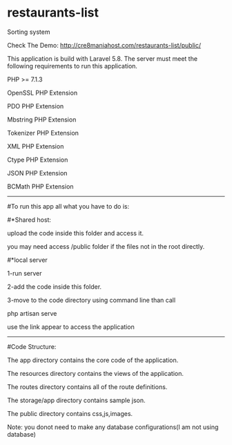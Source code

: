 # restaurants-list

Sorting system

Check The Demo: http://cre8maniahost.com/restaurants-list/public/

This application is build with Laravel 5.8. The server must meet the following requirements to run this application. 

PHP >= 7.1.3

OpenSSL PHP Extension

PDO PHP Extension

Mbstring PHP Extension

Tokenizer PHP Extension

XML PHP Extension

Ctype PHP Extension

JSON PHP Extension

BCMath PHP Extension

------------------------------------------------------------------------

#To run this app all what you have to do is:

#*Shared host:

upload the code inside this folder and access it.

you may need access /public folder if the files not in the root directly.


#*local server

1-run server

2-add the code inside this folder.

3-move to the code directory using command line than call 

 php artisan serve
 
use the link appear to access the application

------------------------------------------------------------------------

#Code Structure:

The app directory contains the core code of the application.

The resources directory contains the views of the application.

The routes directory contains all of the route definitions.

The storage/app directory contains  sample json.

The public directory contains css,js,images.

Note: you donot need to make any database configurations(I am not using database)










